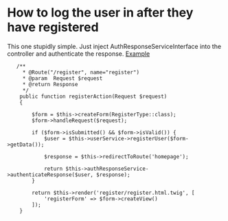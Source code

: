 # How to log the user in after they have registered

This one stupidly simple.  Just inject AuthResponseServiceInterface into the controller and authenticate the response.  [Example](https://github.com/phptuts/starter-bundle-example/blob/master/src/AppBundle/Controller/UserController.php)

``` 
   /**
     * @Route("/register", name="register")
     * @param  Request $request
     * @return Response
     */
    public function registerAction(Request $request)
    {

        $form = $this->createForm(RegisterType::class);
        $form->handleRequest($request);

        if ($form->isSubmitted() && $form->isValid()) {
            $user = $this->userService->registerUser($form->getData());

            $response = $this->redirectToRoute('homepage');

            return $this->authResponseService->authenticateResponse($user, $response);
        }

        return $this->render('register/register.html.twig', [
            'registerForm' => $form->createView()
        ]);
    }
```